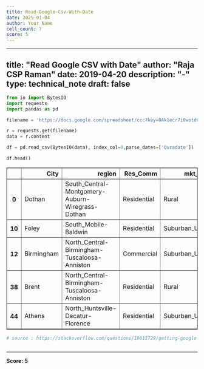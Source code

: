 ```yaml
---
title: Read-Google-Csv-With-Date
date: 2025-01-04
author: Your Name
cell_count: 7
score: 5
---
```


---
title: "Read Google CSV with Date"
author: "Raja CSP Raman"
date: 2019-04-20
description: "-"
type: technical_note
draft: false
---

```python
from io import BytesIO
import requests
import pandas as pd
```


```python
filename = 'https://docs.google.com/spreadsheet/ccc?key=0Ak1ecr7i0wotdGJmTURJRnZLYlV3M2daNTRubTdwTXc&output=csv'

r = requests.get(filename)
data = r.content
```


```python
df = pd.read_csv(BytesIO(data), index_col=0,parse_dates=['Quradate'])
```


```python
df.head()
```




<div>
<style scoped>
    .dataframe tbody tr th:only-of-type {
        vertical-align: middle;
    }

    .dataframe tbody tr th {
        vertical-align: top;
    }

    .dataframe thead th {
        text-align: right;
    }
</style>
<table border="1" class="dataframe">
  <thead>
    <tr style="text-align: right;">
      <th></th>
      <th>City</th>
      <th>region</th>
      <th>Res_Comm</th>
      <th>mkt_type</th>
      <th>Quradate</th>
      <th>National_exp</th>
      <th>Alabama_exp</th>
      <th>Sales_exp</th>
      <th>Inventory_exp</th>
      <th>Price_exp</th>
      <th>Credit_exp</th>
    </tr>
  </thead>
  <tbody>
    <tr>
      <th>0</th>
      <td>Dothan</td>
      <td>South_Central-Montgomery-Auburn-Wiregrass-Dothan</td>
      <td>Residential</td>
      <td>Rural</td>
      <td>2010-01-15</td>
      <td>2</td>
      <td>2</td>
      <td>3</td>
      <td>2</td>
      <td>3</td>
      <td>3</td>
    </tr>
    <tr>
      <th>10</th>
      <td>Foley</td>
      <td>South_Mobile-Baldwin</td>
      <td>Residential</td>
      <td>Suburban_Urban</td>
      <td>2010-01-15</td>
      <td>4</td>
      <td>4</td>
      <td>4</td>
      <td>4</td>
      <td>4</td>
      <td>3</td>
    </tr>
    <tr>
      <th>12</th>
      <td>Birmingham</td>
      <td>North_Central-Birmingham-Tuscaloosa-Anniston</td>
      <td>Commercial</td>
      <td>Suburban_Urban</td>
      <td>2010-01-15</td>
      <td>2</td>
      <td>2</td>
      <td>3</td>
      <td>2</td>
      <td>2</td>
      <td>3</td>
    </tr>
    <tr>
      <th>38</th>
      <td>Brent</td>
      <td>North_Central-Birmingham-Tuscaloosa-Anniston</td>
      <td>Residential</td>
      <td>Rural</td>
      <td>2010-01-15</td>
      <td>3</td>
      <td>3</td>
      <td>3</td>
      <td>3</td>
      <td>3</td>
      <td>2</td>
    </tr>
    <tr>
      <th>44</th>
      <td>Athens</td>
      <td>North_Huntsville-Decatur-Florence</td>
      <td>Residential</td>
      <td>Suburban_Urban</td>
      <td>2010-01-15</td>
      <td>4</td>
      <td>5</td>
      <td>4</td>
      <td>4</td>
      <td>4</td>
      <td>4</td>
    </tr>
  </tbody>
</table>
</div>




```python
# source : https://stackoverflow.com/questions/19611729/getting-google-spreadsheet-csv-into-a-pandas-dataframe
```


```python

```


---
**Score: 5**